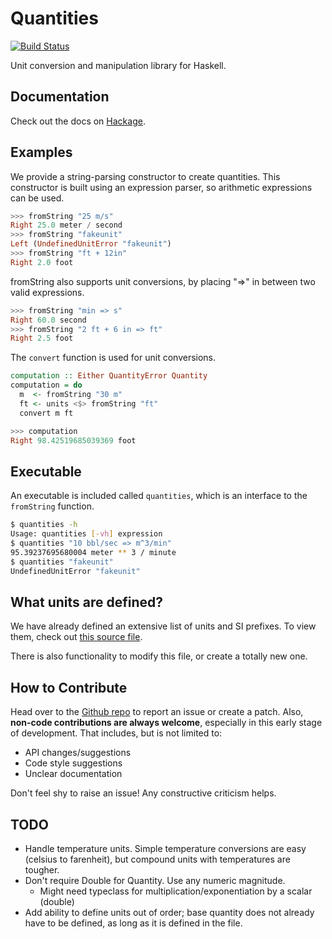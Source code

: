 # Quantities

[![Build Status](https://travis-ci.org/jdreaver/quantities.svg?branch=master)](https://travis-ci.org/jdreaver/quantities)

Unit conversion and manipulation library for Haskell.

## Documentation

Check out the docs on [Hackage](http://hackage.haskell.org/package/quantities).

## Examples

We provide a string-parsing constructor to create quantities. This
constructor is built using an expression parser, so arithmetic
expressions can be used.

```haskell
>>> fromString "25 m/s"
Right 25.0 meter / second
>>> fromString "fakeunit"
Left (UndefinedUnitError "fakeunit")
>>> fromString "ft + 12in"
Right 2.0 foot
```

fromString also supports unit conversions, by placing "=>" in between
two valid expressions.

```haskell
>>> fromString "min => s"
Right 60.0 second
>>> fromString "2 ft + 6 in => ft"
Right 2.5 foot
```

The `convert` function is used for unit conversions.

```haskell
computation :: Either QuantityError Quantity
computation = do
  m  <- fromString "30 m"
  ft <- units <$> fromString "ft"
  convert m ft
```

```haskell
>>> computation
Right 98.42519685039369 foot
```

## Executable

An executable is included called `quantities`, which is an interface to the
`fromString` function.

```bash
$ quantities -h
Usage: quantities [-vh] expression
$ quantities "10 bbl/sec => m^3/min"
95.39237695680004 meter ** 3 / minute
$ quantities "fakeunit"
UndefinedUnitError "fakeunit"
```

## What units are defined?

We have already defined an extensive list of units and SI prefixes. To
view them, check out
[this source file](https://github.com/jdreaver/quantities/blob/master/library/Data/Quantities/DefaultUnits.hs).

There is also functionality to modify this file, or create a totally new one.

## How to Contribute

Head over to the [Github repo](https://github.com/jdreaver/quantities)
to report an issue or create a patch. Also, **non-code contributions
are always welcome**, especially in this early stage of development.
That includes, but is not limited to:

* API changes/suggestions
* Code style suggestions
* Unclear documentation

Don't feel shy to raise an issue! Any constructive criticism helps.


## TODO

* Handle temperature units. Simple temperature conversions are easy
  (celsius to farenheit), but compound units with temperatures are
  tougher.
* Don't require Double for Quantity. Use any numeric magnitude.
  - Might need typeclass for multiplication/exponentiation by a scalar (double)
* Add ability to define units out of order; base quantity does not
  already have to be defined, as long as it is defined in the file.

